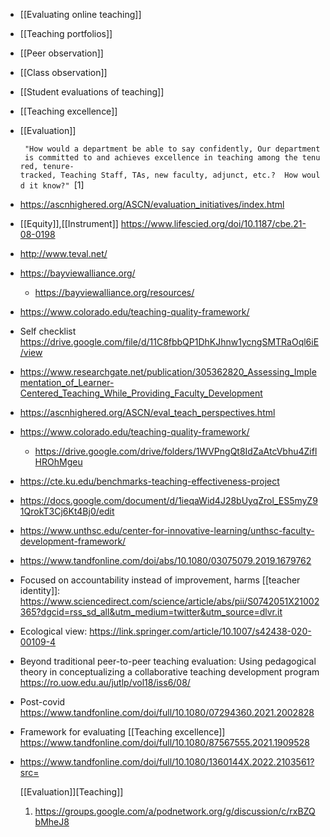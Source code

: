 - [[Evaluating online teaching]]
- [[Teaching portfolios]]
- [[Peer observation]]
- [[Class observation]]
- [[Student evaluations of teaching]]
- [[Teaching excellence]]
- [[Evaluation]]
  
  ` "How would a department be able to say confidently, Our department is committed to and achieves excellence in teaching among the tenured, tenure-tracked, Teaching Staff, TAs, new faculty, adjunct, etc.?  How would it know?" `\[1\]
- https://ascnhighered.org/ASCN/evaluation_initiatives/index.html
- [[Equity]],[[Instrument]]
  https://www.lifescied.org/doi/10.1187/cbe.21-08-0198
- http://www.teval.net/
- https://bayviewalliance.org/
	- https://bayviewalliance.org/resources/
- https://www.colorado.edu/teaching-quality-framework/
- Self checklist
  https://drive.google.com/file/d/11C8fbbQP1DhKJhnw1ycngSMTRaOql6iE/view
- https://www.researchgate.net/publication/305362820_Assessing_Implementation_of_Learner-Centered_Teaching_While_Providing_Faculty_Development
- https://ascnhighered.org/ASCN/eval_teach_perspectives.html
- https://www.colorado.edu/teaching-quality-framework/
	- https://drive.google.com/drive/folders/1WVPngQt8IdZaAtcVbhu4ZiflHROhMgeu
- https://cte.ku.edu/benchmarks-teaching-effectiveness-project
- https://docs.google.com/document/d/1ieqaWid4J28bUyqZrol_ES5myZ91QrokT3Cj6Kt4Bj0/edit
- https://www.unthsc.edu/center-for-innovative-learning/unthsc-faculty-development-framework/
- https://www.tandfonline.com/doi/abs/10.1080/03075079.2019.1679762
- Focused on accountability instead of improvement, harms  [[teacher identity]]:
  https://www.sciencedirect.com/science/article/abs/pii/S0742051X21002365?dgcid=rss_sd_all&utm_medium=twitter&utm_source=dlvr.it
- Ecological view:
  https://link.springer.com/article/10.1007/s42438-020-00109-4
- Beyond traditional peer-to-peer teaching evaluation: Using
  pedagogical theory in conceptualizing a collaborative teaching
  development program https://ro.uow.edu.au/jutlp/vol18/iss6/08/
- Post-covid
  https://www.tandfonline.com/doi/full/10.1080/07294360.2021.2002828
- Framework for evaluating  [[Teaching excellence]]
  https://www.tandfonline.com/doi/full/10.1080/87567555.2021.1909528
- https://www.tandfonline.com/doi/full/10.1080/1360144X.2022.2103561?src=
  
  [[Evaluation]][Teaching]]
  
  1.  https://groups.google.com/a/podnetwork.org/g/discussion/c/rxBZQbMheJ8